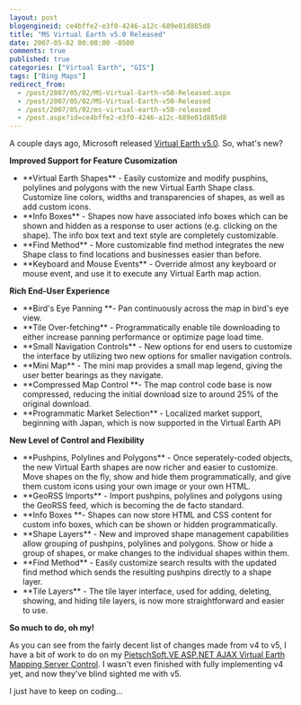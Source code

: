 ```yaml
---
layout: post
blogengineid: ce4bffe2-e3f0-4246-a12c-689e01d885d8
title: "MS Virtual Earth v5.0 Released"
date: 2007-05-02 00:08:00 -0500
comments: true
published: true
categories: ["Virtual Earth", "GIS"]
tags: ["Bing Maps"]
redirect_from: 
  - /post/2007/05/02/MS-Virtual-Earth-v50-Released.aspx
  - /post/2007/05/02/MS-Virtual-Earth-v50-Released
  - /post/2007/05/02/ms-virtual-earth-v50-released
  - /post.aspx?id=ce4bffe2-e3f0-4246-a12c-689e01d885d8
---
```

<!-- more -->


A couple days ago, Microsoft released <a href="http://dev.live.com/blogs/virtual_earth/archive/2007/04/28/105.aspx">Virtual Earth v5.0</a>. So, what&#39;s new?



**Improved Support for Feature Cusomization**

<ul>
	<li>**Virtual Earth Shapes** - Easily customize and modify pusphins, polylines and polygons with the new Virtual Earth Shape class. Customize line colors, widths and transparencies of shapes, as well as add custom icons.</li>
	<li>**Info Boxes** - Shapes now have associated info boxes which can be shown and hidden as a response to user actions (e.g. clicking on the shape). The info box text and text style are completely customizable.</li>
	<li>**Find Method** - More customizable find method integrates the new Shape class to find locations and businesses easier than before.</li>
	<li>**Keyboard and Mouse Events** - Override almost any keyboard or mouse event, and use it to execute any Virtual Earth map action.</li>
</ul>


**Rich End-User Experience**

<ul>
	<li>**Bird&#39;s Eye Panning **- Pan continuously across the map in bird&#39;s eye view.</li>
	<li>**Tile Over-fetching** - Programmatically enable tile downloading to either increase panning performance or optimize page load time.</li>
	<li>**Small Navigation Controls** - New options for end users to customize the interface by utilizing two new options for smaller navigation controls.</li>
	<li>**Mini Map** - The mini map provides a small map legend, giving the user better bearings as they navigate.</li>
	<li>**Compressed Map Control **- The map control code base is now compressed, reducing the initial download size to around 25% of the original download.</li>
	<li>**Programmatic Market Selection** - Localized market support, beginning with Japan, which is now supported in the Virtual Earth API</li>
</ul>


**New Level of Control and Flexibility**

<ul>
	<li>**Pushpins, Polylines and Polygons** - Once seperately-coded objects, the new Virtual Earth shapes are now richer and easier to customize. Move shapes on the fly, show and hide them programmatically, and give them custom icons using your own image or your own HTML.</li>
	<li>**GeoRSS Imports** - Import pushpins, polylines and polygons using the GeoRSS feed, which is becoming the de facto standard.</li>
	<li>**Info Boxes **- Shapes can now store HTML and CSS content for custom info boxes, which can be shown or hidden programmatically.</li>
	<li>**Shape Layers** - New and improved shape management capabilities allow grouping of pushpins, polylines and polygons. Show or hide a group of shapes, or make changes to the individual shapes within them.</li>
	<li>**Find Method** - Easily customize search results with the updated find method which sends the resulting pushpins directly to a shape layer.</li>
	<li>**Tile Layers** - The tile layer interface, used for adding, deleting, showing, and hiding tile layers, is now more straightforward and easier to use.</li>
</ul>


**So much to do, oh my!**



As you can see from the fairly decent list of changes made from v4 to v5, I have a bit of work to do on my <a href="/admin/Pages/codeplex.com/pietschsoftve3">PietschSoft.VE ASP.NET AJAX Virtual Earth Mapping Server Control</a>. I wasn&#39;t even finished with fully implementing v4 yet, and now they&#39;ve blind sighted me with v5.



I just have to keep on coding...

